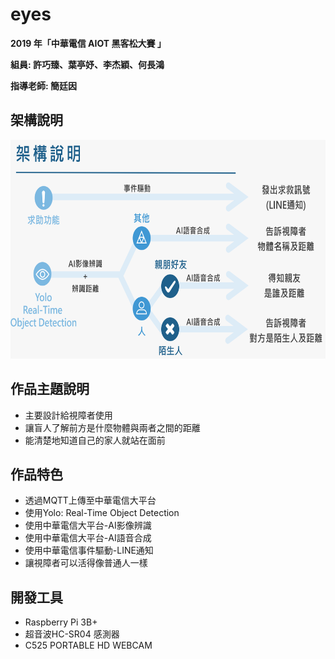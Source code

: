 # eyes

**2019 年「中華電信 AIOT 黑客松大賽 」**

**組員: 許巧臻、葉亭妤、李杰穎、何長鴻** 

**指導老師: 簡廷因**

## 架構說明
<img src="pics/1.PNG" width="600px" height="350px">

## 作品主題說明
* 主要設計給視障者使用
* 讓盲人了解前方是什麼物體與兩者之間的距離
* 能清楚地知道自己的家人就站在面前

## 作品特色
* 透過MQTT上傳至中華電信大平台
* 使用Yolo: Real-Time Object Detection
* 使用中華電信大平台-AI影像辨識
* 使用中華電信大平台-AI語音合成
* 使用中華電信事件驅動-LINE通知
* 讓視障者可以活得像普通人一樣

## 開發工具
* Raspberry Pi 3B+
* 超音波HC-SR04 感測器
* C525 PORTABLE HD WEBCAM
